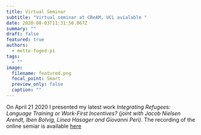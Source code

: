 ```yaml
---
title: Virtual Seminar
subtitle: "Virtual seminar at CReAM, UCL avialable "
date: 2020-08-03T11:31:50.067Z
summary: ""
draft: false
featured: true
authors:
  - mette-foged-pi
tags:
  - ""
image:
  filename: featured.png
  focal_point: Smart
  preview_only: false
  caption: ""
---
```

On April 21 2020 I presented my latest work *Integrating Refugees: Language Training or Work-First Incentives? (joint with Jacob Nielsen Arendt, Iben Bolvig, Linea Hasager and Giovanni Peri)*. The recording of the online semiar is available [here](https://www.cream-migration.org/eventdetail.php?id=291) 

